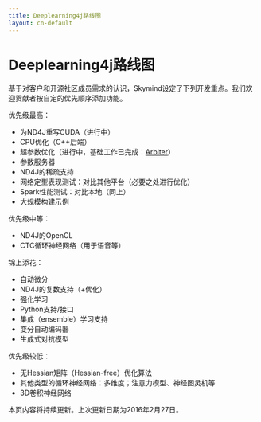 ```yaml
---
title: Deeplearning4j路线图
layout: cn-default
---
```


# Deeplearning4j路线图

基于对客户和开源社区成员需求的认识，Skymind设定了下列开发重点。我们欢迎贡献者按自定的优先顺序添加功能。 

优先级最高：

* 为ND4J重写CUDA（进行中）
* CPU优化（C++后端）
* 超参数优化（进行中，基础工作已完成：[Arbiter](https://github.com/deeplearning4j/Arbiter)）
* 参数服务器
* ND4J的稀疏支持
* 网络定型表现测试：对比其他平台（必要之处进行优化）
* Spark性能测试：对比本地（同上）
* 大规模构建示例

优先级中等：

* ND4J的OpenCL
* CTC循环神经网络（用于语音等）

锦上添花：

* 自动微分
* ND4J的复数支持（+优化）
* 强化学习
* Python支持/接口
* 集成（ensemble）学习支持
* 变分自动编码器
* 生成式对抗模型

优先级较低：

* 无Hessian矩阵（Hessian-free）优化算法
* 其他类型的循环神经网络：多维度；注意力模型、神经图灵机等
* 3D卷积神经网络

本页内容将持续更新。上次更新日期为2016年2月27日。
